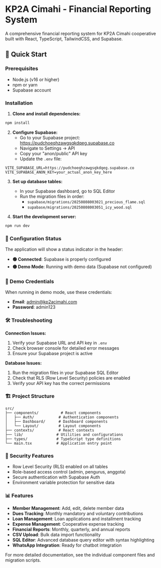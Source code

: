 # KP2A Cimahi - Financial Reporting System

A comprehensive financial reporting system for KP2A Cimahi cooperative built with React, TypeScript, TailwindCSS, and Supabase.

## 🚀 Quick Start

### Prerequisites
- Node.js (v16 or higher)
- npm or yarn
- Supabase account

### Installation

1. **Clone and install dependencies:**
```bash
npm install
```

2. **Configure Supabase:**
   - Go to your Supabase project: https://pudchoeqhzawgsqkdqeg.supabase.co
   - Navigate to Settings → API
   - Copy your "anon/public" API key
   - Update the `.env` file:

```env
VITE_SUPABASE_URL=https://pudchoeqhzawgsqkdqeg.supabase.co
VITE_SUPABASE_ANON_KEY=your_actual_anon_key_here
```

3. **Set up database tables:**
   - In your Supabase dashboard, go to SQL Editor
   - Run the migration files in order:
     - `supabase/migrations/20250808003021_precious_flame.sql`
     - `supabase/migrations/20250808003051_icy_wood.sql`

4. **Start the development server:**
```bash
npm run dev
```

### 🔧 Configuration Status

The application will show a status indicator in the header:
- **🟢 Connected**: Supabase is properly configured
- **🟡 Demo Mode**: Running with demo data (Supabase not configured)

### 📝 Demo Credentials

When running in demo mode, use these credentials:
- **Email**: admin@kp2acimahi.com
- **Password**: admin123

### 🛠️ Troubleshooting

**Connection Issues:**
1. Verify your Supabase URL and API key in `.env`
2. Check browser console for detailed error messages
3. Ensure your Supabase project is active

**Database Issues:**
1. Run the migration files in your Supabase SQL Editor
2. Check that RLS (Row Level Security) policies are enabled
3. Verify your API key has the correct permissions

### 🏗️ Project Structure

```
src/
├── components/          # React components
│   ├── Auth/           # Authentication components
│   ├── Dashboard/      # Dashboard components
│   └── Layout/         # Layout components
├── contexts/           # React contexts
├── lib/               # Utilities and configurations
├── types/             # TypeScript type definitions
└── main.tsx           # Application entry point
```

### 🔐 Security Features

- Row Level Security (RLS) enabled on all tables
- Role-based access control (admin, pengurus, anggota)
- Secure authentication with Supabase Auth
- Environment variable protection for sensitive data

### 📊 Features

- **Member Management**: Add, edit, delete member data
- **Dues Tracking**: Monthly mandatory and voluntary contributions
- **Loan Management**: Loan applications and installment tracking
- **Expense Management**: Cooperative expense tracking
- **Financial Reports**: Monthly, quarterly, and annual reports
- **CSV Upload**: Bulk data import functionality
- **SQL Editor**: Advanced database query editor with syntax highlighting
- **WhatsApp Integration**: Ready for chatbot integration

For more detailed documentation, see the individual component files and migration scripts.
